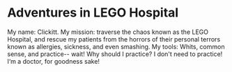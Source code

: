 Adventures in LEGO Hospital
===========================

My name: Clickitt. 
My mission: traverse the chaos known as the LEGO Hospital, and rescue my patients 
from the horrors of their personal terrors known as allergies, sickness, and even smashing. 
My tools: Whits, common sense, and practice-- wait! Why should I practice? I don't need to practice! I‘m a doctor, for goodness sake!
